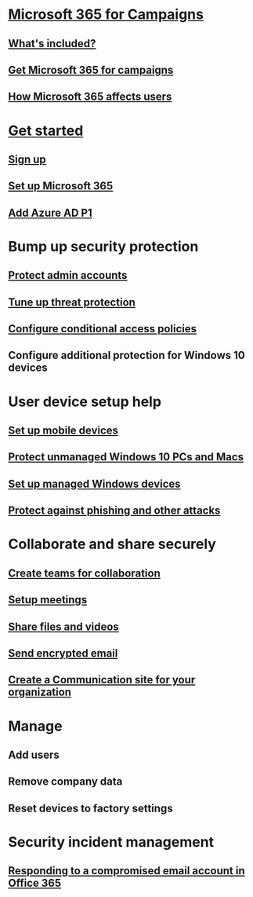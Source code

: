 # [Microsoft 365 for Campaigns](index.md)
## [What's included?](microsoft-365-campaigns-whats-included.md)
## [Get Microsoft 365 for campaigns](get-microsoft-365-campaigns.md)
## [How Microsoft 365 affects users](m365-campaigns-users.md)

# [Get started](microsoft-365-campaigns-setup-overview.md)
## [Sign up](../business/sign-up.md?toc=/microsoft-365/campaigns/toc.json)
## [Set up Microsoft 365](../business/set-up.md?toc=/microsoft-365/campaigns/toc.json)
## [Add Azure AD P1](set-up-azureadp1.md) 

# Bump up security protection
## [Protect admin accounts](m365-campaigns-protect-admin-accounts.md)
## [Tune up threat protection](m365-campaigns-tune-up-protection.md) 
## [Configure conditional access policies](m365-campaigns-conditional-access.md)
## Configure additional protection for Windows 10 devices 

# User device setup help
## [Set up mobile devices](../business/set-up-mobile-devices.md?toc=/microsoft-365/campaigns/toc.json)
## [Protect unmanaged Windows 10 PCs and Macs](m365-campaigns-protect-pcs-macs.md)
## [Set up managed Windows devices](../business/set-up-windows-devices.md?toc=/microsoft-365/campaigns/toc.json)
## [Protect against phishing and other attacks](m365-campaigns-phishing-and-attacks.md)

# Collaborate and share securely
## [Create teams for collaboration](create-teams-for-collaboration.md)
## [Setup meetings](set-up-meetings.md)
## [Share files and videos](share-files-and-videos.md)
## [Send encrypted email](send-encrypted-email.md)
## [Create a Communication site for your organization](create-communications-site.md)

# Manage
## Add users
## Remove company data
## Reset devices to factory settings

# Security incident management
## [Responding to a compromised email account in Office 365](/office365/securitycompliance/responding-to-a-compromised-email-account?toc=/microsoft-365/campaigns/toc.json&bc=/microsoft-365/breadcrumb/toc.json)
